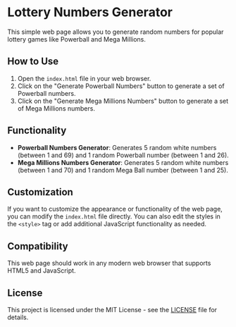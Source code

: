 # Lottery Numbers Generator

This simple web page allows you to generate random numbers for popular lottery games like Powerball and Mega Millions.

## How to Use

1. Open the `index.html` file in your web browser.
2. Click on the "Generate Powerball Numbers" button to generate a set of Powerball numbers.
3. Click on the "Generate Mega Millions Numbers" button to generate a set of Mega Millions numbers.

## Functionality

- **Powerball Numbers Generator**: Generates 5 random white numbers (between 1 and 69) and 1 random Powerball number (between 1 and 26).
- **Mega Millions Numbers Generator**: Generates 5 random white numbers (between 1 and 70) and 1 random Mega Ball number (between 1 and 25).

## Customization

If you want to customize the appearance or functionality of the web page, you can modify the `index.html` file directly. You can also edit the styles in the `<style>` tag or add additional JavaScript functionality as needed.

## Compatibility

This web page should work in any modern web browser that supports HTML5 and JavaScript.

## License

This project is licensed under the MIT License - see the [LICENSE](LICENSE) file for details.
